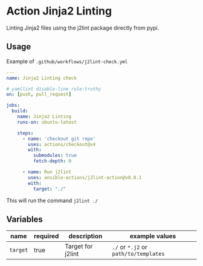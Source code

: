  Action Jinja2 Linting
========================

Linting Jinja2 files using the j2lint package directly from pypi.

## Usage

Example of ``.github/workflows/j2lint-check.yml``
```yaml
---
name: Jinja2 Linting check

# yamllint disable-line rule:truthy
on: [push, pull_request]

jobs:
  build:
    name: Jinja2 Linting
    runs-on: ubuntu-latest

    steps:
      - name: 'checkout git repo'
        uses: actions/checkout@v4
        with:
          submodules: true
          fetch-depth: 0

      - name: Run j2lint
        uses: ansible-actions/j2lint-action@v0.0.1
        with:
          target: "./"
```

This will run the command ``j2lint ./``

## Variables

| name | required | description | example values |
| --- | --- | --- | --- |
| ``target`` | true | Target for j2lint | ``./`` or ``*.j2`` or ``path/to/templates`` |
